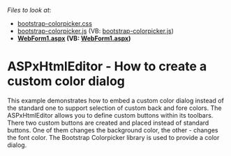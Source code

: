 <!-- default file list -->
*Files to look at*:

* [bootstrap-colorpicker.css](./CS/DXWebApplication1/css/bootstrap-colorpicker.css)
* [bootstrap-colorpicker.js](./CS/DXWebApplication1/js/bootstrap-colorpicker.js) (VB: [bootstrap-colorpicker.js](./VB/DXWebApplication1/js/bootstrap-colorpicker.js))
* **[WebForm1.aspx](./CS/DXWebApplication1/WebForm1.aspx) (VB: [WebForm1.aspx](./VB/DXWebApplication1/WebForm1.aspx))**
<!-- default file list end -->
# ASPxHtmlEditor - How to create a custom color dialog


<p>This example demonstrates how to embed a custom color dialog instead of the standard one to support selection of custom back and fore colors. The ASPxHtmlEditor allows you to define custom buttons within its toolbars. There two custom buttons are created and placed instead of standard buttons. One of them changes the background color, the other - changes the font color. The Bootstrap Colorpicker library is used to provide a color dialog.</p>

<br/>


